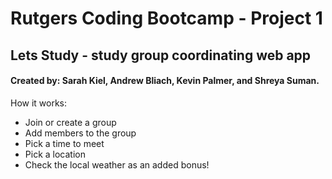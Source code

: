 # Rutgers Coding Bootcamp - Project 1
## Lets Study - study group coordinating web app
#### Created by: Sarah Kiel, Andrew Bliach, Kevin Palmer, and Shreya Suman.


How it works:
- Join or create a group
- Add members to the group
- Pick a time to meet
- Pick a location
- Check the local weather as an added bonus!
